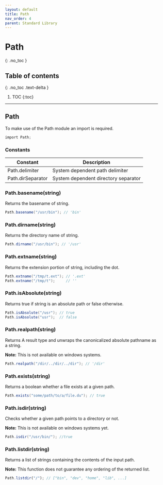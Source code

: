 ```yaml
---
layout: default
title: Path
nav_order: 4
parent: Standard Library
---
```


# Path
{: .no_toc }

## Table of contents
{: .no_toc .text-delta }

1. TOC
{:toc}

---

## Path

To make use of the Path module an import is required.

```cs
import Path;
```

### Constants

| Constant           | Description                          |
|--------------------|--------------------------------------|
| Path.delimiter     | System dependent path delimiter      |
| Path.dirSeparator  | System dependent directory separator |

### Path.basename(string)

Returns the basename of string.

```cs
Path.basename("/usr/bin"); // 'bin'
```

### Path.dirname(string)

Returns the directory name of string.

```cs
Path.dirname("/usr/bin"); // '/usr'
```

### Path.extname(string)

Returns the extension portion of string, including the dot.

```cs
Path.extname("/tmp/t.ext"); // '.ext'
Path.extname("/tmp/t");     // ''
```

### Path.isAbsolute(string)

Returns true if string is an absolute path or false otherwise.

```cs
Path.isAbsolute("/usr"); // true
Path.isAbsolute("usr");  // false
```

### Path.realpath(string)

Returns A result type and unwraps the canonicalized absolute pathname as a string.

**Note:** This is not available on windows systems.

```cs
Path.realpath("/dir/../dir/../dir"); // '/dir'
```

### Path.exists(string)

Returns a boolean whether a file exists at a given path.

```cs
Path.exists("some/path/to/a/file.du"); // true
```

### Path.isdir(string)

Checks whether a given path points to a directory or not. 

**Note:** This is not available on windows systems yet.

```cs
Path.isdir("/usr/bin/"); //true
```

### Path.listdir(string)

Returns a list of strings containing the contents of the input path.

**Note:** This function does not guarantee any ordering of the returned list.

```js
Path.listdir("/"); // ["bin", "dev", "home", "lib", ...]
```
